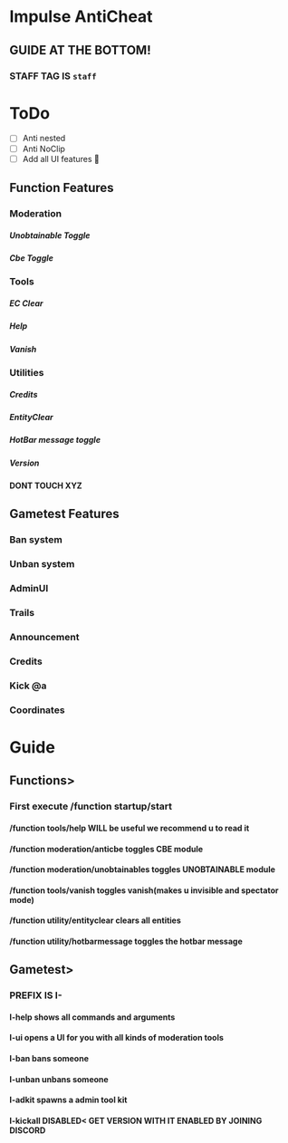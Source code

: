 # Impulse AntiCheat
## GUIDE AT THE BOTTOM!

### **STAFF TAG IS ```staff```**

# ToDo
- [ ] Anti nested
- [ ] Anti NoClip
- [ ] Add all UI features :tada:

## Function Features
### Moderation
##### Unobtainable Toggle
##### Cbe Toggle
### Tools
##### EC Clear
##### Help
##### Vanish
### Utilities
##### Credits
##### EntityClear
##### HotBar message toggle
##### Version
#### DONT TOUCH XYZ
## Gametest Features
### Ban system
### Unban system
### AdminUI
### Trails
### Announcement
### Credits
### Kick @a
### Coordinates


# Guide

## **Functions>**

### First execute /function startup/start
#### /function tools/help WILL be useful we recommend u to read it
#### /function moderation/anticbe toggles CBE module
#### /function moderation/unobtainables toggles UNOBTAINABLE module
#### /function tools/vanish toggles vanish(makes u invisible and spectator mode)
#### /function utility/entityclear clears all entities
#### /function utility/hotbarmessage toggles the hotbar message

## **Gametest>**
### PREFIX IS I-
#### I-help shows all commands and arguments
#### I-ui opens a UI for you with all kinds of moderation tools
#### I-ban <username> bans someone
#### I-unban <username> unbans someone
#### I-adkit spawns a admin tool kit
#### I-kickall DISABLED< GET VERSION WITH IT ENABLED BY JOINING DISCORD
